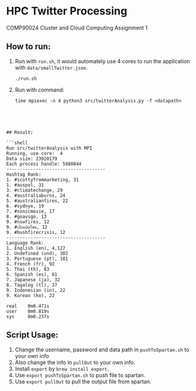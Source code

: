 # HPC Twitter Processing
COMP90024 Cluster and Cloud Computing Assignment 1

## How to run:
1. Run with `run.sh`, it would automately use 4 cores to run the application with `data/smallTwitter.json`.
    ```shell
    ./run.sh
    ```
2. Run with command:
    ```shell
    time mpiexec -n 4 python3 src/twitterAnalysis.py -f <datapath>
```
    



## Result:

```shell
Run src/twitterAnalysis with MPI
Running, use core:  4
Data size: 23920179
Each process handle: 5980044
-------------------------------------
Hashtag Rank: 
1. #scottyfrommarketing, 31
1. #auspol, 31
3. #climatechange, 29
4. #australiaburns, 24
5. #australianfires, 22
6. #sydnye, 19
7. #sonicmovie, 17
8. #goavsgo, 13
9. #nswfires, 12
9. #เป๊กผลิตโชค, 12
9. #bushfirecrisis, 12
-------------------------------------
Language Rank: 
1. English (en), 4,127
2. Undefined (und), 302
3. Portuguese (pt), 101
4. French (fr), 92
5. Thai (th), 83
6. Spanish (es), 61
7. Japanese (ja), 32
8. Tagalog (tl), 27
9. Indonesian (in), 22
9. Korean (ko), 22

real    0m0.471s
user    0m0.819s
sys     0m0.237s
```





## Script Usage:
1. Change the  username, password and data path in `pushToSpartan.sh` to your own info
2. Also change the info in `pullOut` to your own info.
3. Install `export` by `brew install export`.
4. Use `export pushToSpartan.sh` to push file to spartan.
5. Use `export pullOut` to pull the output file from spartan.



